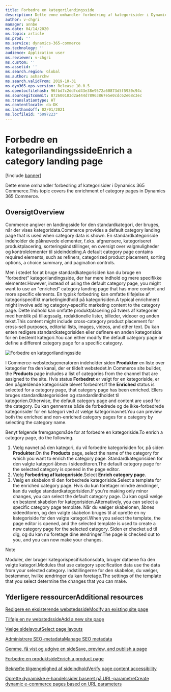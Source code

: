 ```yaml
---
title: Forbedre en kategorilandingsside
description: Dette emne omhandler forbedring af kategorisider i Dynamics 365 Commerce.
author: v-chgri
manager: annbe
ms.date: 04/14/2020
ms.topic: article
ms.prod: ''
ms.service: dynamics-365-commerce
ms.technology: ''
audience: Application user
ms.reviewer: v-chgri
ms.custom: ''
ms.assetid: ''
ms.search.region: Global
ms.author: asharchw
ms.search.validFrom: 2019-10-31
ms.dyn365.ops.version: Release 10.0.5
ms.openlocfilehash: 96fbd7c2ddfcd43e38e9572a60873d5f5930c94c
ms.sourcegitcommit: 872600103d2a444d78963867e5e0cdc62e68c3ec
ms.translationtype: HT
ms.contentlocale: da-DK
ms.lasthandoff: 02/01/2021
ms.locfileid: "5097223"
---
```

# <a name="enrich-a-category-landing-page"></a><span data-ttu-id="d407e-103">Forbedre en kategorilandingsside</span><span class="sxs-lookup"><span data-stu-id="d407e-103">Enrich a category landing page</span></span>


[!include [banner](includes/banner.md)]

<span data-ttu-id="d407e-104">Dette emne omhandler forbedring af kategorisider i Dynamics 365 Commerce.</span><span class="sxs-lookup"><span data-stu-id="d407e-104">This topic covers the enrichment of category pages in Dynamics 365 Commerce.</span></span>

## <a name="overview"></a><span data-ttu-id="d407e-105">Oversigt</span><span class="sxs-lookup"><span data-stu-id="d407e-105">Overview</span></span>

<span data-ttu-id="d407e-106">Commerce angiver en landingsside for den standardkategori, der bruges, når der vises kategoridata.</span><span class="sxs-lookup"><span data-stu-id="d407e-106">Commerce provides a default category landing page that is used when category data is shown.</span></span> <span data-ttu-id="d407e-107">En standardkategoriside indeholder de påkrævede elementer, f.eks. afgrænsere, kategoriseret produktplacering, sorteringsindstillinger, en oversigt over valgmuligheder og kontrolelementer til sideinddeling.</span><span class="sxs-lookup"><span data-stu-id="d407e-107">A default category page contains required elements, such as refiners, categorized product placement, sorting options, a choice summary, and pagination controls.</span></span> 

<span data-ttu-id="d407e-108">Men i stedet for at bruge standardkategorisiden kan du bruge en "forbedret" kategorilandingsside, der har mere indhold og mere specifikke elementer.</span><span class="sxs-lookup"><span data-stu-id="d407e-108">However, instead of using the default category page, you might want to use an "enriched" category landing page that has more content and more specific elements.</span></span> <span data-ttu-id="d407e-109">En typisk forbedring kan omfatte tilføjelse af kategorispecifikt marketingindhold på kategorisiden.</span><span class="sxs-lookup"><span data-stu-id="d407e-109">A typical enrichment might involve adding category-specific marketing content to the category page.</span></span> <span data-ttu-id="d407e-110">Dette indhold kan omfatte produktplacering på tværs af kategorier med henblik på tillægssalg, redaktionelle lister, billeder, videoer og anden tekst.</span><span class="sxs-lookup"><span data-stu-id="d407e-110">This content might include cross-category product placement for cross-sell purposes, editorial lists, images, videos, and other text.</span></span> <span data-ttu-id="d407e-111">Du kan enten redigere standardkategorisiden eller definere en anden kategoriside for en bestemt kategori.</span><span class="sxs-lookup"><span data-stu-id="d407e-111">You can either modify the default category page or define a different category page for a specific category.</span></span>

![Forbedre en kategorilandingsside](./media/CategoryLandingPages.png)

<span data-ttu-id="d407e-113">I Commerce-webstedsgeneratoren indeholder siden **Produkter** en liste over kategorier fra den kanal, der er tildelt webstedet.</span><span class="sxs-lookup"><span data-stu-id="d407e-113">In Commerce site builder, the **Products** page includes a list of categories from the channel that are assigned to the site.</span></span> <span data-ttu-id="d407e-114">Hvis status **Forbedret** er valgt for en kategoriside, er den pågældende kategoriside blevet forbedret.</span><span class="sxs-lookup"><span data-stu-id="d407e-114">If the **Enriched** status is selected for a category page, that category page has been enriched.</span></span> <span data-ttu-id="d407e-115">Ellers bruges standardkategorisiden og standardindholdet til kategorien.</span><span class="sxs-lookup"><span data-stu-id="d407e-115">Otherwise, the default category page and content are used for the category.</span></span> <span data-ttu-id="d407e-116">Du kan gennemse både de forbedrede og de ikke-forbedrede kategorisider for en kategori ved at vælge kategorinavnet.</span><span class="sxs-lookup"><span data-stu-id="d407e-116">You can preview both the enriched and non-enriched category pages for a category by selecting the category name.</span></span>

<span data-ttu-id="d407e-117">Benyt følgende fremgangsmåde for at forbedre en kategoriside.</span><span class="sxs-lookup"><span data-stu-id="d407e-117">To enrich a category page, do the following.</span></span>

1. <span data-ttu-id="d407e-118">Vælg navnet på den kategori, du vil forbedre kategorisiden for, på siden **Produkter**.</span><span class="sxs-lookup"><span data-stu-id="d407e-118">On the **Products** page, select the name of the category for which you want to enrich the category page.</span></span> <span data-ttu-id="d407e-119">Standardkategorisiden for den valgte kategori åbnes i sideeditoren.</span><span class="sxs-lookup"><span data-stu-id="d407e-119">The default category page for the selected category is opened in the page editor.</span></span>
2. <span data-ttu-id="d407e-120">Vælg **Forbedring af kategoriside**.</span><span class="sxs-lookup"><span data-stu-id="d407e-120">Select **Enrich category page**.</span></span>
3. <span data-ttu-id="d407e-121">Vælg en skabelon til den forbedrede kategoriside.</span><span class="sxs-lookup"><span data-stu-id="d407e-121">Select a template for the enriched category page.</span></span> <span data-ttu-id="d407e-122">Hvis du kun foretager mindre ændringer, kan du vælge standardkategorisiden.</span><span class="sxs-lookup"><span data-stu-id="d407e-122">If you're making only minor changes, you can select the default category page.</span></span> <span data-ttu-id="d407e-123">Du kan også vælge en bestemt skabelon for kategorisiden.</span><span class="sxs-lookup"><span data-stu-id="d407e-123">Alternatively, you can select a specific category page template.</span></span> <span data-ttu-id="d407e-124">Når du vælger skabelonen, åbnes sideeditoren, og den valgte skabelon bruges til at oprette en ny kategoriside for den valgte kategori.</span><span class="sxs-lookup"><span data-stu-id="d407e-124">When you select the template, the page editor is opened, and the selected template is used to create a new category page for the selected category.</span></span> <span data-ttu-id="d407e-125">Siden er checket ud til dig, og du kan nu foretage dine ændringer.</span><span class="sxs-lookup"><span data-stu-id="d407e-125">The page is checked out to you, and you can now make your changes.</span></span>

> [!NOTE]
> <span data-ttu-id="d407e-126">Moduler, der bruger kategorispecifikationsdata, bruger dataene fra den valgte kategori.</span><span class="sxs-lookup"><span data-stu-id="d407e-126">Modules that use category specification data use the data from your selected category.</span></span> <span data-ttu-id="d407e-127">Indstillingerne for den skabelon, du vælger, bestemmer, hvilke ændringer du kan foretage.</span><span class="sxs-lookup"><span data-stu-id="d407e-127">The settings of the template that you select determine the changes that you can make.</span></span>

## <a name="additional-resources"></a><span data-ttu-id="d407e-128">Yderligere ressourcer</span><span class="sxs-lookup"><span data-stu-id="d407e-128">Additional resources</span></span>

[<span data-ttu-id="d407e-129">Redigere en eksisterende webstedsside</span><span class="sxs-lookup"><span data-stu-id="d407e-129">Modify an existing site page</span></span>](modify-existing-page.md)

[<span data-ttu-id="d407e-130">Tilføje en ny webstedsside</span><span class="sxs-lookup"><span data-stu-id="d407e-130">Add a new site page</span></span>](add-new-page.md)

[<span data-ttu-id="d407e-131">Vælge sidelayout</span><span class="sxs-lookup"><span data-stu-id="d407e-131">Select page layouts</span></span>](select-page-layouts.md)

[<span data-ttu-id="d407e-132">Administrere SEO-metadata</span><span class="sxs-lookup"><span data-stu-id="d407e-132">Manage SEO metadata</span></span>](manage-seo-metadata.md)

[<span data-ttu-id="d407e-133">Gemme, få vist og udgive en side</span><span class="sxs-lookup"><span data-stu-id="d407e-133">Save, preview, and publish a page</span></span>](save-preview-publish-page.md)

[<span data-ttu-id="d407e-134">Forbedre en produktside</span><span class="sxs-lookup"><span data-stu-id="d407e-134">Enrich a product page</span></span>](enrich-product-page.md)

[<span data-ttu-id="d407e-135">Bekræfte tilgængelighed af sideindhold</span><span class="sxs-lookup"><span data-stu-id="d407e-135">Verify page content accessibility</span></span>](verify-accessibility.md)

[<span data-ttu-id="d407e-136">Oprette dynamiske e-handelssider baseret på URL-parametre</span><span class="sxs-lookup"><span data-stu-id="d407e-136">Create dynamic e-commerce pages based on URL parameters</span></span>](create-dynamic-pages.md)

